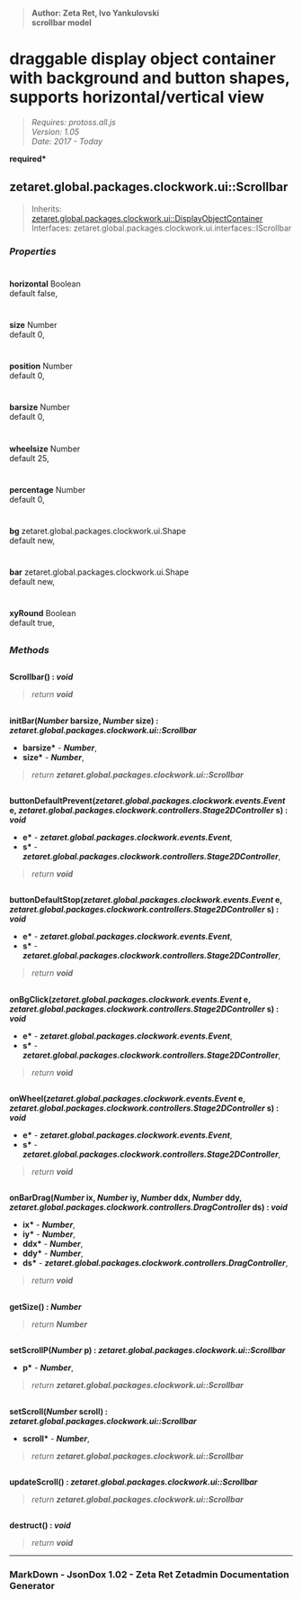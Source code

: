 > __Author: Zeta Ret, Ivo Yankulovski__  
> __scrollbar model__  
# draggable display object container with background and button shapes, supports horizontal/vertical view  
> *Requires: protoss.all.js*  
> *Version: 1.05*  
> *Date: 2017 - Today*  

__required*__

## zetaret.global.packages.clockwork.ui::Scrollbar  
> Inherits: [zetaret.global.packages.clockwork.ui::DisplayObjectContainer](DisplayObjectContainer.md)  
> Interfaces: zetaret.global.packages.clockwork.ui.interfaces::IScrollbar  

### *Properties*  

#
__horizontal__ Boolean  
default false,   

#
__size__ Number  
default 0,   

#
__position__ Number  
default 0,   

#
__barsize__ Number  
default 0,   

#
__wheelsize__ Number  
default 25,   

#
__percentage__ Number  
default 0,   

#
__bg__ zetaret.global.packages.clockwork.ui.Shape  
default new,   

#
__bar__ zetaret.global.packages.clockwork.ui.Shape  
default new,   

#
__xyRound__ Boolean  
default true,   


##
### *Methods*  

##
__Scrollbar() : *void*__  
  
> *return __void__*  

##
__initBar(*Number* barsize, *Number* size) : *zetaret.global.packages.clockwork.ui::Scrollbar*__  
  
- __barsize*__ - __*Number*__,   
- __size*__ - __*Number*__,   
> *return __zetaret.global.packages.clockwork.ui::Scrollbar__*  

##
__buttonDefaultPrevent(*zetaret.global.packages.clockwork.events.Event* e, *zetaret.global.packages.clockwork.controllers.Stage2DController* s) : *void*__  
  
- __e*__ - __*zetaret.global.packages.clockwork.events.Event*__,   
- __s*__ - __*zetaret.global.packages.clockwork.controllers.Stage2DController*__,   
> *return __void__*  

##
__buttonDefaultStop(*zetaret.global.packages.clockwork.events.Event* e, *zetaret.global.packages.clockwork.controllers.Stage2DController* s) : *void*__  
  
- __e*__ - __*zetaret.global.packages.clockwork.events.Event*__,   
- __s*__ - __*zetaret.global.packages.clockwork.controllers.Stage2DController*__,   
> *return __void__*  

##
__onBgClick(*zetaret.global.packages.clockwork.events.Event* e, *zetaret.global.packages.clockwork.controllers.Stage2DController* s) : *void*__  
  
- __e*__ - __*zetaret.global.packages.clockwork.events.Event*__,   
- __s*__ - __*zetaret.global.packages.clockwork.controllers.Stage2DController*__,   
> *return __void__*  

##
__onWheel(*zetaret.global.packages.clockwork.events.Event* e, *zetaret.global.packages.clockwork.controllers.Stage2DController* s) : *void*__  
  
- __e*__ - __*zetaret.global.packages.clockwork.events.Event*__,   
- __s*__ - __*zetaret.global.packages.clockwork.controllers.Stage2DController*__,   
> *return __void__*  

##
__onBarDrag(*Number* ix, *Number* iy, *Number* ddx, *Number* ddy, *zetaret.global.packages.clockwork.controllers.DragController* ds) : *void*__  
  
- __ix*__ - __*Number*__,   
- __iy*__ - __*Number*__,   
- __ddx*__ - __*Number*__,   
- __ddy*__ - __*Number*__,   
- __ds*__ - __*zetaret.global.packages.clockwork.controllers.DragController*__,   
> *return __void__*  

##
__getSize() : *Number*__  
  
> *return __Number__*  

##
__setScrollP(*Number* p) : *zetaret.global.packages.clockwork.ui::Scrollbar*__  
  
- __p*__ - __*Number*__,   
> *return __zetaret.global.packages.clockwork.ui::Scrollbar__*  

##
__setScroll(*Number* scroll) : *zetaret.global.packages.clockwork.ui::Scrollbar*__  
  
- __scroll*__ - __*Number*__,   
> *return __zetaret.global.packages.clockwork.ui::Scrollbar__*  

##
__updateScroll() : *zetaret.global.packages.clockwork.ui::Scrollbar*__  
  
> *return __zetaret.global.packages.clockwork.ui::Scrollbar__*  

##
__destruct() : *void*__  
  
> *return __void__*  

---
### MarkDown - JsonDox 1.02 - Zeta Ret Zetadmin Documentation Generator
